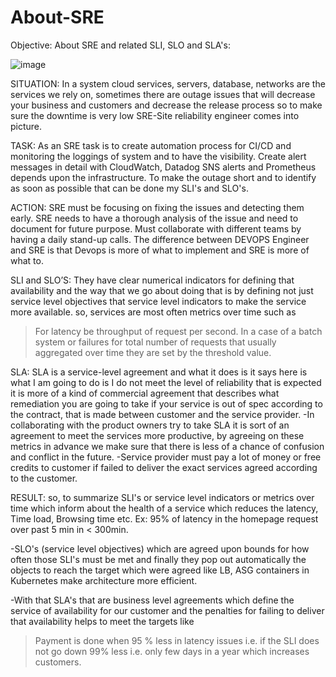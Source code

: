 # About-SRE
Objective: About SRE and related SLI, SLO and SLA's:

![image](https://github.com/shaikshaz/About-SRE-/assets/154241222/855b3af2-d7e4-4f9f-85fe-1a416bc5b222)
 
SITUATION: In a system cloud services, servers, database, networks are the services we rely on, sometimes there are outage issues that will decrease your business and customers and decrease the release process so to make sure the downtime is very low SRE-Site reliability engineer comes into picture.

TASK: As an SRE task is to create automation process for CI/CD and monitoring the loggings of system and to have the visibility. Create alert messages in detail with CloudWatch, Datadog SNS alerts and Prometheus depends upon the infrastructure. To make the outage short and to identify as soon as possible that can be done my SLI's and SLO's.

ACTION: SRE must be focusing on fixing the issues and detecting them early. SRE needs to have a thorough analysis of the issue and need to document for future purpose. Must collaborate with different teams by having a daily stand-up calls. The difference between DEVOPS Engineer and SRE is that Devops is more of what to implement and SRE is more of what to.

SLI and SLO’S: They have clear numerical indicators for defining that availability and the way that we go about doing that is by defining not just service level objectives that service level indicators to make the service more available.
so, services are most often metrics over time such as 
  >For latency be throughput of request per second. 
  >In a case of a batch system or failures for total number of requests that usually aggregated over time
   they are set by the threshold value. 

SLA: SLA is a service-level agreement and what it does is it says here is what I am going to do is I do not meet the level of reliability that is expected it is more of a kind of commercial agreement that describes what remediation you are going to take if your service is out of spec according to the contract, that is made between customer and the service provider.
-In collaborating with the product owners try to take SLA it is sort of an agreement to meet the services more productive, by agreeing on these metrics in advance we make sure that there is less of a chance of confusion and conflict in the future.
-Service provider must pay a lot of money or free credits to customer if failed to deliver the exact services agreed according to the customer.

RESULT: so, to summarize SLI's or service level indicators or metrics over time which inform about the health of a service which reduces the latency, Time load, Browsing time etc.
Ex: 95% of latency in the homepage request over past 5 min in < 300min.

-SLO's (service level objectives) which are agreed upon bounds for how often those SLI's must be met and finally they pop out automatically the objects to reach the target which were agreed like LB, ASG containers in Kubernetes make architecture more efficient.

-With that SLA's that are business level agreements which define the service of availability for our customer and the penalties for failing to deliver that availability helps to meet the targets like
  >Payment is done when 95 % less in latency issues i.e. if the SLI does not go down 99% less i.e. only few days in a year which increases customers.
